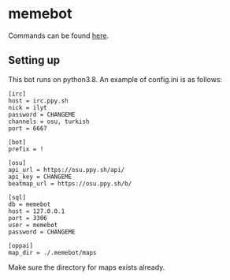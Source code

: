 # memebot
Commands can be found [here](https://github.com/goeo-/memebot-2.0/wiki).

## Setting up
This bot runs on python3.8. An example of config.ini is as follows:
```
[irc]
host = irc.ppy.sh
nick = ilyt
password = CHANGEME
channels = osu, turkish
port = 6667

[bot]
prefix = !

[osu]
api_url = https://osu.ppy.sh/api/
api_key = CHANGEME
beatmap_url = https://osu.ppy.sh/b/

[sql]
db = memebot
host = 127.0.0.1
port = 3306
user = memebot
password = CHANGEME

[oppai]
map_dir = ./.memebot/maps
```

Make sure the directory for maps exists already.
